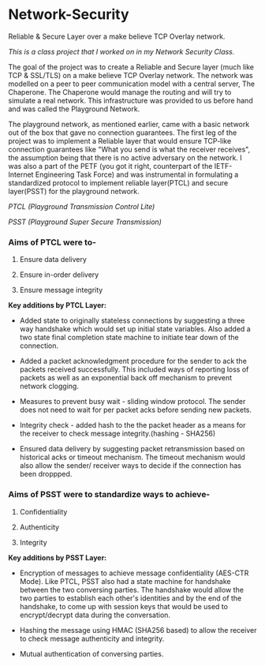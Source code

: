 # Network-Security
Reliable &amp; Secure Layer over a make believe TCP Overlay network.

*This is a class project that I worked on in my Network Security Class.*


The goal of the project was to create a Reliable and Secure layer (much like TCP & SSL/TLS) on a make believe TCP Overlay network. The network was modelled on a peer to peer communication model with a central server, The Chaperone. The Chaperone would manage the routing and will try to simulate a real network. This infrastructure was provided to us before hand and was called the Playground Network. 


The playground network, as mentioned earlier, came with a basic network out of the box that gave no connection guarantees. The first leg of the project was to implement a Reliable layer that would ensure TCP-like connection guarantees like "What you send is what the receiver receives", the assumption being that there is no active adversary on the network. I was also a part of the PETF (you got it right, counterpart of the IETF- Internet Engineering Task Force) and was instrumental in formulating a standardized protocol to implement reliable layer(PTCL) and secure layer(PSST) for the playground network.


*PTCL (Playground Transmission Control Lite)*

*PSST (Playground Super Secure Transmission)*




### Aims of PTCL were to-


1. Ensure data delivery

2. Ensure in-order delivery

3. Ensure message integrity 


**Key additions by PTCL Layer:**

* Added state to originally stateless connections by suggesting a three way handshake which would set up initial state variables. Also added a two state final completion state machine to initiate tear down of the connection.

* Added a packet acknowledgment procedure for the sender to ack the packets received successfully. This included ways of reporting loss of packets as well as an exponential back off mechanism to prevent network clogging. 

* Measures to prevent busy wait - sliding window protocol. The sender does not need to wait for per packet acks before sending new packets. 

* Integrity check - added hash to the the packet header as a means for the receiver to check message integrity.(hashing - SHA256)

* Ensured data delivery by suggesting packet retransmission based on historical acks or timeout mechanism. The timeout mechanism would also allow the sender/ receiver ways to decide if the connection has been droppped.  



### Aims of PSST were to standardize ways to achieve-

1. Confidentiality

2. Authenticity

3. Integrity



**Key additions by PSST Layer:**

* Encryption of messages to achieve message confidentiality (AES-CTR Mode). Like PTCL, PSST also had a state machine for handshake between the two conversing parties. The handshake would allow the two parties to establish each other's identities and by the end of the handshake, to come up with session keys that would be used to encrypt/decrypt data during the conversation. 

* Hashing the message using HMAC (SHA256 based) to allow the receiver to check message authenticity and integrity.

* Mutual authentication of conversing parties.

